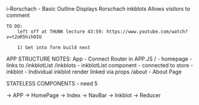 i-Rorschach - Basic Outline
	Displays Rorschach inkblots
	Allows visitors to comment

	TO DO:
		left off at THUNK lecture 43:59: https://www.youtube.com/watch?v=t2oR5hihOIU

		1) Get into form build next

APP STRUCTURE NOTES:
App - Connect Router in APP.JS 
  /         - homepage - links to /inkblotList
	/inkblots   - inkblotList component - connected to store
				- inkblot - Individual inkblot render linked via props
	/about		- About Page

STATELESS COMPONENTS - need 5
	
-> APP 	-> HomePage
	   	-> Index
		-> NavBar
		-> Inkblot
		-> Reducer